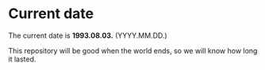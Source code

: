 # Current date

The current date is **1993.08.03.** (YYYY.MM.DD.)

This repository will be good when the world ends, so we will know how long it lasted.